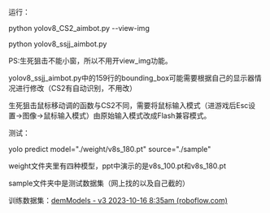 运行：

python yolov8_CS2_aimbot.py --view-img

python yolov8_ssjj_aimbot.py

PS:生死狙击不能小窗，所以不用开view_img功能。

yolov8_ssjj_aimbot.py中的159行的bounding_box可能需要根据自己的显示器情况进行修改（CS2有自动识别，不用改）

生死狙击鼠标移动调的函数与CS2不同，需要将鼠标输入模式（进游戏后Esc设置->图像->鼠标输入模式）由原始输入模式改成Flash兼容模式。

测试：

yolo predict model="./weight/v8s_180.pt" source="./sample"

weight文件夹里有四种模型，ppt中演示的是v8s_100.pt和v8s_180.pt

sample文件夹中是测试数据集（网上找的以及自己截的）

训练数据集：[demModels - v3 2023-10-16 8:35am (roboflow.com)](https://universe.roboflow.com/sprite-fanta-gpj4f/demmodels/dataset/3)